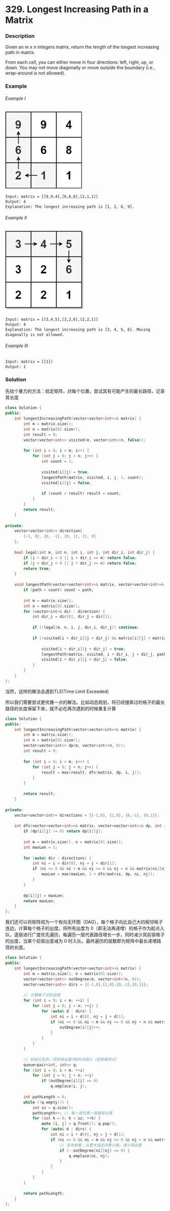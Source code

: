 # 329. Longest Increasing Path in a Matrix

### Description

Given an m x n integers matrix, return the length of the longest increasing path in matrix.

From each cell, you can either move in four directions: left, right, up, or down. You may not move diagonally or move outside the boundary (i.e., wrap-around is not allowed).

### Example 

###### Example I

![](./grid1.jpg)

```
Input: matrix = [[9,9,4],[6,6,8],[2,1,1]]
Output: 4
Explanation: The longest increasing path is [1, 2, 6, 9].
```

###### Example II

![](./tmp-grid.jpg)

```
Input: matrix = [[3,4,5],[3,2,6],[2,2,1]]
Output: 4
Explanation: The longest increasing path is [3, 4, 5, 6]. Moving diagonally is not allowed.
```

###### Example III

```
Input: matrix = [[1]]
Output: 1
```

### Solution

先给个暴力的方法：给定矩阵，对每个位置，尝试其有可能产生的最长路径，记录其长度

```c++
class Solution {
public:
    int longestIncreasingPath(vector<vector<int>>& matrix) {
        int m = matrix.size();
        int n = matrix[0].size();
        int result = 0;
        vector<vector<int>> visited(m, vector<int>(n, false));

        for (int i = 0; i < m; i++) {
            for (int j = 0; j < n; j++) {
                int count = 1;

                visited[i][j] = true;
                longestPath(matrix, visited, i, j, 1, count);
                visited[i][j] = false;

                if (count > result) result = count;
            }
        }
        return result;
    }

private:
    vector<vector<int>> direction{
        {-1, 0}, {0, -1}, {0, 1}, {1, 0}
    };

    bool legal(int m, int n, int i, int j, int dir_i, int dir_j) {
        if (i + dir_i < 0 || i + dir_i >= m) return false;
        if (j + dir_j < 0 || j + dir_j >= n) return false;
        return true;
    }

    void longestPath(vector<vector<int>>& matrix, vector<vector<int>>& visited, int i, int j, int path, int& count) {
        if (path > count) count = path;

        int m = matrix.size();
        int n = matrix[0].size();
        for (vector<int>& dir : direction) {
            int dir_i = dir[0], dir_j = dir[1];

            if (!legal(m, n, i, j, dir_i, dir_j)) continue;

            if (!visited[i + dir_i][j + dir_j] && matrix[i][j] < matrix[i + dir_i][j + dir_j]) {

                visited[i + dir_i][j + dir_j] = true;
                longestPath(matrix, visited, i + dir_i, j + dir_j, path + 1, count);
                visited[i + dir_i][j + dir_j] = false;
            }
        }
    }
};
```

当然，这样的解法会遇到TLE(Time Limit Exceeded)

所以我们需要尝试更优雅一点的解法。比如动态规划，将已经搜索过的格子的最长路径的长度保留下来，就不必在再次遇到的时候重复计算

```c++
class Solution {
public:
    int longestIncreasingPath(vector<vector<int>>& matrix) {
        int m = matrix.size();
        int n = matrix[0].size();
        vector<vector<int>> dp(m, vector<int>(n, 0));
        int result = 0;

        for (int i = 0; i < m; i++) {
            for (int j = 0; j < n; j++) {
                result = max(result, dfs(matrix, dp, i, j));
            }
        }

        return result;
    }

private:
    vector<vector<int>> directions = {{-1,0}, {1,0}, {0,-1}, {0,1}};

    int dfs(vector<vector<int>>& matrix, vector<vector<int>>& dp, int i, int j) {
        if (dp[i][j] != 0) return dp[i][j];

        int m = matrix.size(), n = matrix[0].size();
        int maxLen = 1;

        for (auto& dir : directions) {
            int ni = i + dir[0], nj = j + dir[1];
            if (ni >= 0 && ni < m && nj >= 0 && nj < n && matrix[ni][nj] > matrix[i][j]) {
                maxLen = max(maxLen, 1 + dfs(matrix, dp, ni, nj));
            }
        }

        dp[i][j] = maxLen;
        return maxLen;
    }
};
```

我们还可以将矩阵视为一个有向无环图（DAG），每个格子向比自己大的相邻格子连边，计算每个格子的出度。将所有出度为 0（即无法再递增）的格子作为起点入队，逐层进行广度优先遍历，每遍历一层代表路径增长一步，同时减少其前驱格子的出度，当某个前驱出度减为 0 时入队。最终遍历的层数即为矩阵中最长递增路径的长度。

```c++
class Solution {
public:
    int longestIncreasingPath(vector<vector<int>>& matrix) {
        int m = matrix.size(), n = matrix[0].size();
        vector<vector<int>> outDegree(m, vector<int>(n, 0));
        vector<vector<int>> dirs = {{-1,0},{1,0},{0,-1},{0,1}};

        // 计算每个点的出度
        for (int i = 0; i < m; ++i) {
            for (int j = 0; j < n; ++j) {
                for (auto& d : dirs) {
                    int ni = i + d[0], nj = j + d[1];
                    if (ni >= 0 && ni < m && nj >= 0 && nj < n && matrix[ni][nj] > matrix[i][j]) {
                        outDegree[i][j]++;
                    }
                }
            }
        }

        // 初始化队列：将所有出度为0的点放入（这些是终点）
        queue<pair<int, int>> q;
        for (int i = 0; i < m; ++i)
            for (int j = 0; j < n; ++j)
                if (outDegree[i][j] == 0)
                    q.emplace(i, j);

        int pathLength = 0;
        while (!q.empty()) {
            int sz = q.size();
            pathLength++; // 每一层代表一条路径长度
            for (int k = 0; k < sz; ++k) {
                auto [i, j] = q.front(); q.pop();
                for (auto& d : dirs) {
                    int ni = i + d[0], nj = j + d[1];
                    if (ni >= 0 && ni < m && nj >= 0 && nj < n && matrix[ni][nj] < matrix[i][j]) {
                        // 反向地看：从更大值走向更小值，减少其出度
                        if (--outDegree[ni][nj] == 0) {
                            q.emplace(ni, nj);
                        }
                    }
                }
            }
        }

        return pathLength;
    }
};
```
